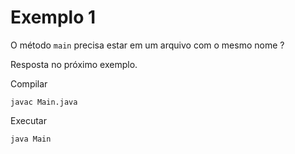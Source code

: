 # Exemplo 1

O método `main` precisa estar em um arquivo com o mesmo nome ?

Resposta no próximo exemplo.

Compilar

    javac Main.java

Executar

    java Main
